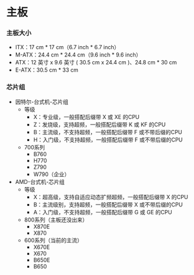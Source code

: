 # 主板

### 主板大小

- ITX：17 cm * 17 cm（6.7 inch * 6.7 inch）
- M-ATX：24.4 cm * 24.4 cm（9.6 inch * 9.6 inch）
- ATX：12 英寸 x 9.6 英寸 ( 30.5 cm x 24.4 cm )、24.8 cm * 30 cm
- E-ATX：30.5 cm * 33 cm

### 芯片组

- 因特尔-台式机-芯片组
  - 等级
    - X：专业级，一般搭配后缀带 X 或 XE 的CPU
    - Z：发烧级，支持超频，一般搭配后缀带 K 或 KF 的CPU
    - B：主流级，不支持超频，一般搭配后缀带 F 或不带后缀的CPU
    - H：入门级，不支持超频，一般搭配后缀带 F 或不带后缀的CPU
  - 700系列
    - B760
    - H770
    - Z790
    - W790（企业）
- AMD-台式机-芯片组
  - 等级
    - X：超高级，支持自适应动态扩频超频，一般搭配后缀带 X 的CPU
    - B：主流级别，支持超频，一般搭配后缀带 X 或不带后缀的CPU
    - A：入门级，不支持超频，一般搭配后缀带 G 或 GE 的CPU
  - 800系列（主板还没出来）
    - X870E
    - X870
  - 600系列（当前的主流）
    - X670E
    - X670
    - B650E
    - B650